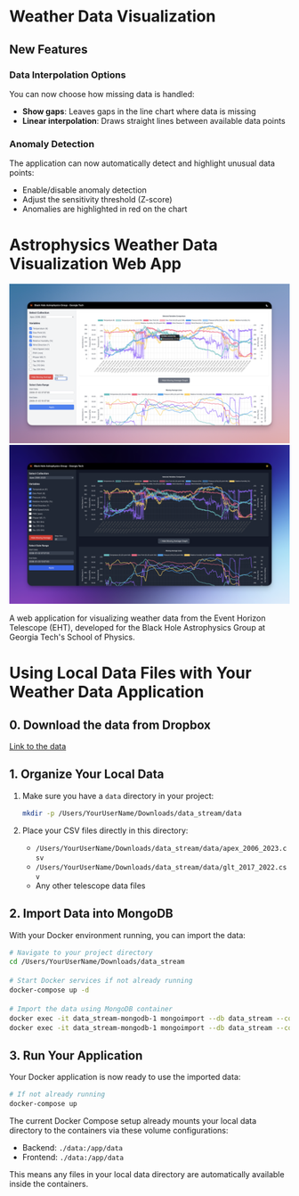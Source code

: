 # Weather Data Visualization

## New Features

### Data Interpolation Options
You can now choose how missing data is handled:
- **Show gaps**: Leaves gaps in the line chart where data is missing
- **Linear interpolation**: Draws straight lines between available data points

### Anomaly Detection
The application can now automatically detect and highlight unusual data points:
- Enable/disable anomaly detection
- Adjust the sensitivity threshold (Z-score)
- Anomalies are highlighted in red on the chart

# Astrophysics Weather Data Visualization Web App

![Light Theme Screenshot](frontend/src/assets/weather-viz-light.png)
![Dark Theme Screenshot](frontend/src/assets/weather-viz-dark.png)

 A web application for visualizing weather data from the Event Horizon Telescope (EHT), developed for the Black Hole Astrophysics Group at Georgia Tech's School of Physics.

# Using Local Data Files with Your Weather Data Application

## 0. Download the data from Dropbox
[Link to the data](https://www.dropbox.com/scl/fo/2l79uaowcjhavr4hn73fp/ABHqy4L6aoGiO6_ZT_WPw3c?rlkey=dtm9rs6xpsmioo2qz27q9ui9u&st=3zg395x3&dl=0)

## 1. Organize Your Local Data

1. Make sure you have a `data` directory in your project:
   ```bash
   mkdir -p /Users/YourUserName/Downloads/data_stream/data
   ```

2. Place your CSV files directly in this directory:
   - `/Users/YourUserName/Downloads/data_stream/data/apex_2006_2023.csv`
   - `/Users/YourUserName/Downloads/data_stream/data/glt_2017_2022.csv`
   - Any other telescope data files

## 2. Import Data into MongoDB

With your Docker environment running, you can import the data:

```bash
# Navigate to your project directory
cd /Users/YourUserName/Downloads/data_stream

# Start Docker services if not already running
docker-compose up -d

# Import the data using MongoDB container
docker exec -it data_stream-mongodb-1 mongoimport --db data_stream --collection apex_2006_2023 --type csv --file /app/data/apex_2006_2023.csv --headerline
docker exec -it data_stream-mongodb-1 mongoimport --db data_stream --collection glt_2017_2022 --type csv --file /app/data/glt_2017_2022.csv --headerline
```

## 3. Run Your Application

Your Docker application is now ready to use the imported data:

```bash
# If not already running
docker-compose up
```

The current Docker Compose setup already mounts your local data directory to the containers via these volume configurations:

- Backend: `./data:/app/data`
- Frontend: `./data:/app/data` 

This means any files in your local data directory are automatically available inside the containers.
